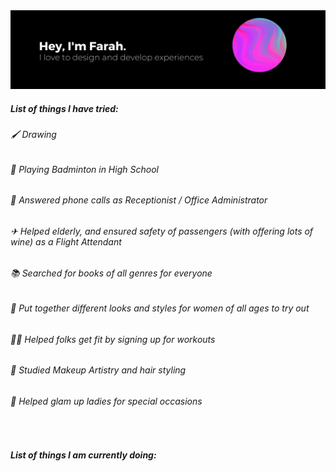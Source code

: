<img src="https://raw.githubusercontent.com/auorra/auorra/master/banner2.gif" width="1000px">

<!-- <h4>I am a Frontend Developer who loves to design and develop experiences.</h4> -->

<h5>List of things I have tried:</h5>
<h6>🖌 Drawing </h6>
<h6>🏸 Playing Badminton in High School</h6>
<h6>👩 Answered phone calls as Receptionist / Office Administrator</h6>
<h6>✈ Helped elderly, and ensured safety of passengers (with offering lots of wine) as a Flight Attendant</h6>
<h6>📚 Searched for books of all genres for everyone</h6>
<h6>👗 Put together different looks and styles for women of all ages to try out</h6>
<h6>🤸‍♀️ Helped folks get fit by signing up for workouts</h6>
<h6>🎨 Studied Makeup Artistry and hair styling</h6>
<h6>💄 Helped glam up ladies for special occasions</h6>
<br>
<h5>List of things I am currently doing: </h5>


<!-- ![Auorra's GitHub stats](https://github-readme-stats.vercel.app/api?username=auorra&show_icons=true&theme=radical)
![](https://komarev.com/ghpvc/?username=auorra&color=green) -->

<!---
auorra/auorra is a ✨ special ✨ repository because its `README.md` (this file) appears on your GitHub profile.
You can click the Preview link to take a look at your changes.
--->
